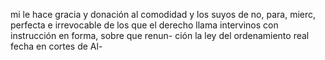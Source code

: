 mi le hace gracia y donación al comodidad y los suyos de no, para, mierc, perfecta e irrevocable de los que el derecho llama intervinos con instrucción en forma, sobre que renun- ción la ley del ordenamiento real fecha en cortes de Al-